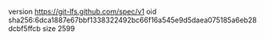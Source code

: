 version https://git-lfs.github.com/spec/v1
oid sha256:6dca1887e67bbf1338322492bc66f16a545e9d5daea075185a6eb28dcbf5ffcb
size 2599
